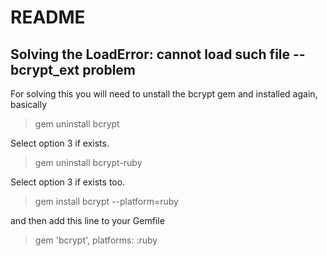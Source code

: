 # README

## Solving the LoadError: cannot load such file -- bcrypt_ext problem
For solving this you will need to unstall the bcrypt gem and installed again, basically
> gem uninstall bcrypt

Select option 3 if exists.

> gem uninstall bcrypt-ruby

Select option 3 if exists too.

> gem install bcrypt --platform=ruby

and then add this line to your Gemfile

> gem 'bcrypt', platforms: :ruby